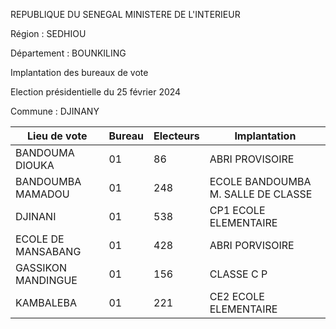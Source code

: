 REPUBLIQUE DU SENEGAL MINISTERE DE L'INTERIEUR

Région : SEDHIOU

Département : BOUNKILING

Implantation des bureaux de vote

Election présidentielle du 25 février 2024

Commune : DJINANY

| Lieu de vote | Bureau | Electeurs | Implantation |
| - | - | - | - |
| BANDOUMA DIOUKA | 01 | 86 | ABRI PROVISOIRE |
| BANDOUMBA MAMADOU | 01 | 248 | ECOLE BANDOUMBA M. SALLE DE CLASSE |
| DJINANI | 01 | 538 | CP1 ECOLE ELEMENTAIRE |
| ECOLE DE MANSABANG | 01 | 428 | ABRI PORVISOIRE |
| GASSIKON MANDINGUE | 01 | 156 | CLASSE C P |
| KAMBALEBA | 01 | 221 | CE2 ECOLE ELEMENTAIRE |

<!-- PageNumber="7/14" -->
